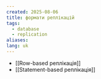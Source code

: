 ```yaml
---
created: 2025-08-06
title: формати реплікацій
tags:
  - database
  - replication
aliases: 
lang: uk
---
```


- [[Row-based реплікація]]
- [[Statement-based реплікація]]
